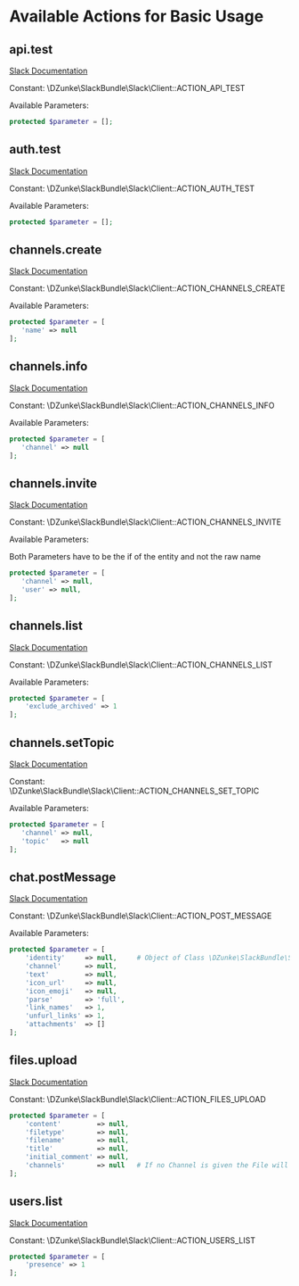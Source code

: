 # Available Actions for Basic Usage

## api.test

[Slack Documentation](https://api.slack.com/methods/api.test)

Constant: \DZunke\SlackBundle\Slack\Client::ACTION_API_TEST

Available Parameters:

``` php
protected $parameter = [];
```

## auth.test

[Slack Documentation](https://api.slack.com/methods/auth.test)

Constant: \DZunke\SlackBundle\Slack\Client::ACTION_AUTH_TEST

Available Parameters:

``` php
protected $parameter = [];
```

## channels.create

[Slack Documentation](https://api.slack.com/methods/channels.create)

Constant: \DZunke\SlackBundle\Slack\Client::ACTION_CHANNELS_CREATE

Available Parameters:

``` php
protected $parameter = [
   'name' => null
];
```

## channels.info

[Slack Documentation](https://api.slack.com/methods/channels.info)

Constant: \DZunke\SlackBundle\Slack\Client::ACTION_CHANNELS_INFO

Available Parameters:

``` php
protected $parameter = [
   'channel' => null
];
```

## channels.invite

[Slack Documentation](https://api.slack.com/methods/channels.invite)

Constant: \DZunke\SlackBundle\Slack\Client::ACTION_CHANNELS_INVITE

Available Parameters:

Both Parameters have to be the if of the entity and not the raw name

``` php
protected $parameter = [
   'channel' => null,
   'user' => null,
];
```

## channels.list

[Slack Documentation](https://api.slack.com/methods/channels.list)

Constant: \DZunke\SlackBundle\Slack\Client::ACTION_CHANNELS_LIST

Available Parameters:

``` php
protected $parameter = [
    'exclude_archived' => 1
];
```

## channels.setTopic

[Slack Documentation](https://api.slack.com/methods/channels.setTopic)

Constant: \DZunke\SlackBundle\Slack\Client::ACTION_CHANNELS_SET_TOPIC

Available Parameters:

``` php
protected $parameter = [
   'channel' => null,
   'topic'   => null
];
```

## chat.postMessage

[Slack Documentation](https://api.slack.com/methods/chat.postMessage)

Constant: \DZunke\SlackBundle\Slack\Client::ACTION_POST_MESSAGE

Available Parameters:

``` php
protected $parameter = [
    'identity'     => null,     # Object of Class \DZunke\SlackBundle\Slack\Messaging\Identity
    'channel'      => null,
    'text'         => null,
    'icon_url'     => null,
    'icon_emoji'   => null,
    'parse'        => 'full',
    'link_names'   => 1,
    'unfurl_links' => 1,
    'attachments'  => []
];
```

## files.upload

[Slack Documentation](https://api.slack.com/methods/files.upload)

Constant: \DZunke\SlackBundle\Slack\Client::ACTION_FILES_UPLOAD

``` php
protected $parameter = [
    'content'         => null,
    'filetype'        => null,
    'filename'        => null,
    'title'           => null,
    'initial_comment' => null,
    'channels'        => null   # If no Channel is given the File will be private to the API-User
];
```

## users.list

[Slack Documentation](https://api.slack.com/methods/users.list)

Constant: \DZunke\SlackBundle\Slack\Client::ACTION_USERS_LIST

``` php
protected $parameter = [
    'presence' => 1
];
```
